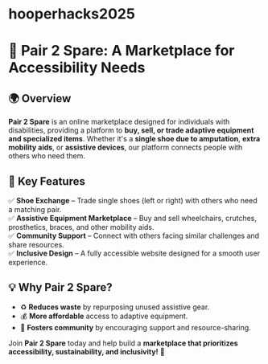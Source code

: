 # hooperhacks2025

# 🦾 Pair 2 Spare: A Marketplace for Accessibility Needs  

## 🌍 Overview  
**Pair 2 Spare** is an online marketplace designed for individuals with disabilities, providing a platform to **buy, sell, or trade adaptive equipment and specialized items**. Whether it's a **single shoe due to amputation**, **extra mobility aids**, or **assistive devices**, our platform connects people with others who need them.  

## 🔹 Key Features  
✅ **Shoe Exchange** – Trade single shoes (left or right) with others who need a matching pair.  
✅ **Assistive Equipment Marketplace** – Buy and sell wheelchairs, crutches, prosthetics, braces, and other mobility aids.  
✅ **Community Support** – Connect with others facing similar challenges and share resources.  
✅ **Inclusive Design** – A fully accessible website designed for a smooth user experience.  

## 💡 Why Pair 2 Spare?  
- ♻ **Reduces waste** by repurposing unused assistive gear.  
- 💰 **More affordable** access to adaptive equipment.  
- 🤝 **Fosters community** by encouraging support and resource-sharing.  

Join **Pair 2 Spare** today and help build a **marketplace that prioritizes accessibility, sustainability, and inclusivity!** 🚀 